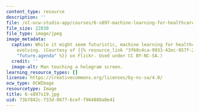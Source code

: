 ```yaml
---
content_type: resource
description: ''
file: /ol-ocw-studio-app/courses/6-s897-machine-learning-for-healthcare-spring-2019/73b7842c733d06776ceff964880a0e41_6-s897s19.jpg
file_size: 22830
file_type: image/jpeg
image_metadata:
  caption: While it might seem futuristic, machine learning for healthcare is rapidly
    evolving. (Courtesy of {{% resource_link "3f60c4ca-9933-42ec-957f-2d4fdb23afb0"
    "future.agenda" %}} on Flickr. Used under CC BY-NC-SA.)
  credit: ''
  image-alt: Man touching a hologram screen.
learning_resource_types: []
license: https://creativecommons.org/licenses/by-nc-sa/4.0/
ocw_type: OCWImage
resourcetype: Image
title: 6-s897s19.jpg
uid: 73b7842c-733d-0677-6cef-f964880a0e41
---
```


